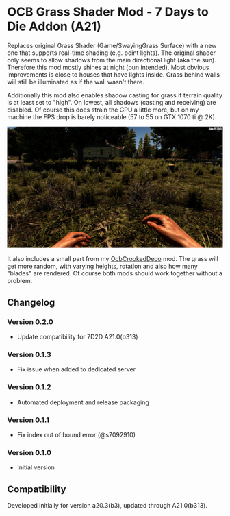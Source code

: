 # OCB Grass Shader Mod - 7 Days to Die Addon (A21)

Replaces original Grass Shader (Game/SwayingGrass Surface) with
a new one that supports real-time shading (e.g. point lights).
The original shader only seems to allow shadows from the main
directional light (aka the sun). Therefore this mod mostly
shines at night (pun intended). Most obvious improvements is
close to houses that have lights inside. Grass behind walls
will still be illuminated as if the wall wasn't there.

Additionally this mod also enables shadow casting for grass
if terrain quality is at least set to "high". On lowest, all
shadows (casting and receiving) are disabled. Of course this
does strain the GPU a little more, but on my machine the FPS
drop is barely noticeable (57 to 55 on GTX 1070 ti @ 2K).

![Grass with new shader](Screens/in-game-day-new-shader.jpg)

It also includes a small part from my [OcbCrookedDeco][2] mod.
The grass will get more random, with varying heights, rotation
and also how many "blades" are rendered. Of course both mods
should work together without a problem.

## Changelog

### Version 0.2.0

- Update compatibility for 7D2D A21.0(b313)

### Version 0.1.3

- Fix issue when added to dedicated server

### Version 0.1.2

- Automated deployment and release packaging

### Version 0.1.1

- Fix index out of bound error (@s7092910)

### Version 0.1.0

- Initial version

## Compatibility

Developed initially for version a20.3(b3), updated through A21.0(b313).

[1]: https://github.com/OCB7D2D/A20BepInExPreloader
[2]: https://github.com/OCB7D2D/OcbCrookedDeco

